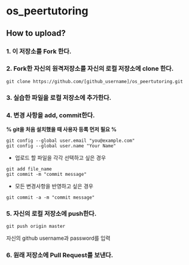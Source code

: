 # os_peertutoring

## How to upload?

### 1. 이 저장소를 Fork 한다.   


### 2. Fork한 자신의 원격저장소를 자신의 로컬 저장소에 clone 한다.   
```
git clone https://github.com/[github_username]/os_peertutoring.git
```

### 3. 실습한 파일을 로컬 저장소에 추가한다.   


### 4. 변경 사항을 add, commit한다.

**% git을 처음 설치했을 때 사용자 등록 먼저 필요 %**
```
git config --global user.email "you@example.com"
git config --global user.name "Your Name"
```

* 업로드 할 파일을 각각 선택하고 싶은 경우
```
git add file_name
git commit -m "commit message"
```

* 모든 변경사항을 반영하고 싶은 경우
```
git commit -a -m "commit message"
```

### 5. 자신의 로컬 저장소에 push한다.
```
git push origin master
```
자신의 github username과 password를 입력

### 6. 원래 저장소에 Pull Request를 보낸다.
